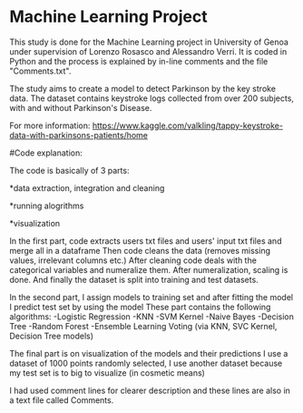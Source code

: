 # Machine Learning Project

This study is done for the Machine Learning project in University of Genoa under supervision of Lorenzo Rosasco and Alessandro Verri.
It is coded in Python and the process is explained by in-line comments and the file "Comments.txt".


The study aims to create a model to detect Parkinson by the key stroke data.
The dataset contains keystroke logs collected from over 200 subjects, with and without Parkinson's Disease.


For more information: https://www.kaggle.com/valkling/tappy-keystroke-data-with-parkinsons-patients/home 



#Code explanation: 



The code is basically of 3 parts:

*data extraction, integration and cleaning

*running alogrithms

*visualization

In the first part, code extracts users txt files and users' input txt files and merge all in a dataframe
Then code cleans the data (removes missing values, irrelevant columns etc.)
After cleaning code deals with the categorical variables and numeralize them.
After numeralization, scaling is done.
And finally the dataset is split into training and test datasets.

In the second part, I assign models to training set and after fitting the model I predict test set by using the model
These part contains the following algorithms:
-Logistic Regression
-KNN
-SVM Kernel
-Naive Bayes
-Decision Tree
-Random Forest
-Ensemble Learning Voting (via KNN, SVC Kernel, Decision Tree models)

The final part is on visualization of the models and their predictions
I use a dataset of 1000 points randomly selected, 
I use another dataset because my test set is to big to visualize (in cosmetic means) 

I had used comment lines for clearer description and these lines are also in a text file called Comments.

